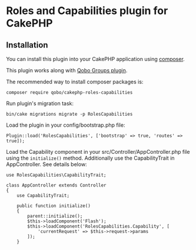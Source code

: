 # Roles and Capabilities plugin for CakePHP

## Installation

You can install this plugin into your CakePHP application using [composer](http://getcomposer.org).

This plugin works along with [Qobo Groups plugin](https://github.com/QoboLtd/cakephp-groups).

The recommended way to install composer packages is:

```
composer require qobo/cakephp-roles-capabilities
```

Run plugin's migration task:

```
bin/cake migrations migrate -p RolesCapabilities
```

Load the plugin in your config/bootstrap.php file:

```
Plugin::load('RolesCapabilities', ['bootstrap' => true, 'routes' => true]);
```

Load the Capability component in your src/Controller/AppController.php file using the `initialize()` method. Additionally use the CapabilityTrait in AppController. See details below:

```
use RolesCapabilities\CapabilityTrait;

class AppController extends Controller
{
    use CapabilityTrait;

    public function initialize()
    {
        parent::initialize();
        $this->loadComponent('Flash');
        $this->loadComponent('RolesCapabilities.Capability', [
            'currentRequest' => $this->request->params
        ]);
    }
```
